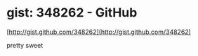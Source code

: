 <!--
id: 486081069
link: http://tumblr.atmos.org/post/486081069/gist-348262-github
slug: gist-348262-github
date: Tue Mar 30 2010 23:21:02 GMT-0700 (PDT)
publish: 2010-03-030
tags: 
title: gist: 348262 - GitHub
-->


gist: 348262 - GitHub
=====================

[http://gist.github.com/348262](http://gist.github.com/348262)

pretty sweet

